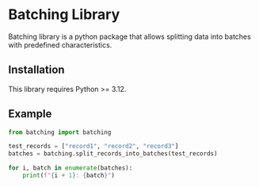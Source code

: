 # Batching Library

Batching library is a python package that allows splitting data
into batches with predefined characteristics.


## Installation

This library requires Python >= 3.12.


## Example


```python
from batching import batching

test_records = ["record1", "record2", "record3"]
batches = batching.split_records_into_batches(test_records)

for i, batch in enumerate(batches):
    print(f"{i + 1}: {batch}")